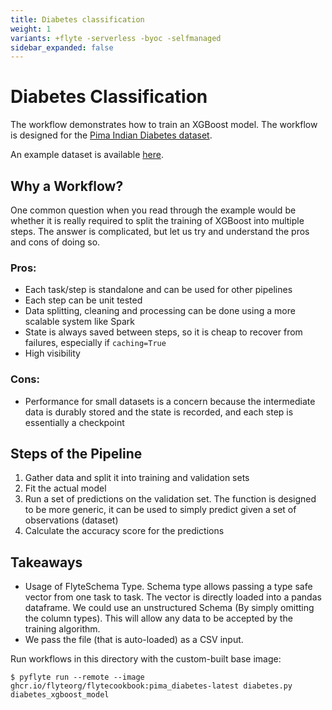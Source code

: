 ```yaml
---
title: Diabetes classification
weight: 1
variants: +flyte -serverless -byoc -selfmanaged
sidebar_expanded: false
---
```


# Diabetes Classification

The workflow demonstrates how to train an XGBoost model. The workflow is designed for the [Pima Indian Diabetes dataset](https://github.com/jbrownlee/Datasets/blob/master/pima-indians-diabetes.names).

An example dataset is available [here](https://raw.githubusercontent.com/jbrownlee/Datasets/master/pima-indians-diabetes.data.csv).

## Why a Workflow?

One common question when you read through the example would be whether it is really required to split the training of XGBoost into multiple steps. The answer is complicated, but let us try and understand the pros and cons of doing so.

### Pros:

- Each task/step is standalone and can be used for other pipelines
- Each step can be unit tested
- Data splitting, cleaning and processing can be done using a more scalable system like Spark
- State is always saved between steps, so it is cheap to recover from failures, especially if ``caching=True``
- High visibility

### Cons:

- Performance for small datasets is a concern because the intermediate data is durably stored and the state is recorded, and each step is essentially a checkpoint

## Steps of the Pipeline

1. Gather data and split it into training and validation sets
2. Fit the actual model
3. Run a set of predictions on the validation set. The function is designed to be more generic, it can be used to simply predict given a set of observations (dataset)
4. Calculate the accuracy score for the predictions

## Takeaways

- Usage of FlyteSchema Type. Schema type allows passing a type safe vector from one task to task. The vector is directly loaded into a pandas dataframe. We could use an unstructured Schema (By simply omitting the column types). This will allow any data to be accepted by the training algorithm.
- We pass the file (that is auto-loaded) as a CSV input.

Run workflows in this directory with the custom-built base image:

```shell
$ pyflyte run --remote --image ghcr.io/flyteorg/flytecookbook:pima_diabetes-latest diabetes.py diabetes_xgboost_model
```
